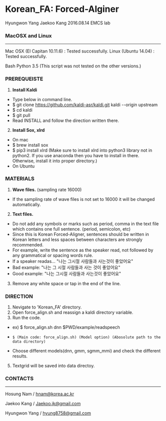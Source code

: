 # Korean_FA: Forced-Alginer  
Hyungwon Yang
Jaekoo Kang
2016.08.14
EMCS lab    

### MacOSX and Linux
----------------------------------------------------------------
Mac OSX (El Capitan 10.11.6) : Tested successfully.
Linux (Ubuntu 14.04) : Tested successfully.

Bash
Python 3.5
(This script was not tested on the other versions.)


### PREREQUEISTE
1. **Install Kaldi**
- Type below in command line.
- $ git clone https://github.com/kaldi-asr/kaldi.git kaldi --origin upstream
- $ cd kaldi
- $ git pull 
- Read INSTALL and follow the direction written there.

2. **Install Sox, xlrd**
-  On mac
- $ brew install sox
- $ pip3 install xlrd (Make sure to install xlrd into python3 library not in python2. If you use anaconda then you have to install in there. Otherwise, install it into proper directory.)
- On Ubuntu


### MATERIALS
1. **Wave files.** (sampling rate 16000)
- If the sampling rate of wave files is not set to 16000 it will be changed automatically.
2. **Text files.**
- Do not add any symbols or marks such as period, comma in the text file which contains one full sentence. (period, semicolon, etc)
- Since this is Korean Forced-Aligner, sentences should be written in Korean letters and less spaces between characters are strongly recommended.
- For example, write the sentence as the speaker read, not followed by any grammatical or spacing words rule.
- If a speaker readas... "나는 그시절 사람들과 사는것이 좋았어요"
- Bad example: "나는 그 시절 사람들과 사는 것이 좋았어요"
- Good example: "나는 그시절 사람들과 사는것이 좋았어요"
3. Remove any white space or tap in the end of the line.

### DIRECTION

1. Nevigate to 'Korean_FA' directory.
2. Open force_align.sh and reassign a kaldi directory variable.
3. Run the code. 
- ex) $ force_align.sh dnn $PWD/example/readspeech
-     $ (Main code: force_align.sh) (Model option) (Abosolute path to the data directory)
- Choose different models(dnn, gmm, sgmm_mmi) and check the different results.
5. Textgrid will be saved into data directoy.

### CONTACTS
---

Hosung Nam / hnam@korea.ac.kr

Jaekoo Kang / Jaekoo.jk@gmail.com

Hyungwon Yang / hyung8758@gmail.com




